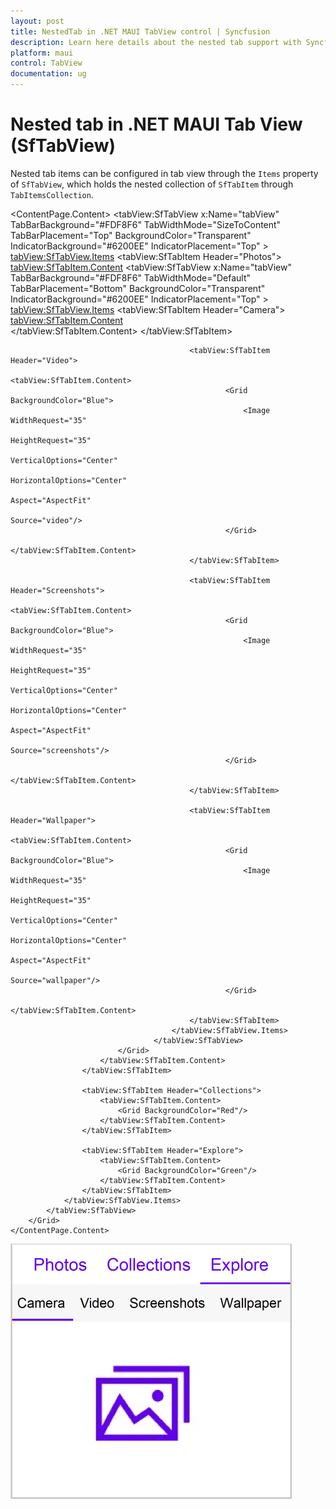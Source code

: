```yaml
---
layout: post
title: NestedTab in .NET MAUI TabView control | Syncfusion
description: Learn here details about the nested tab support with Syncfusion MAUI Tab View (SfTabView) control and code snippet.
platform: maui
control: TabView
documentation: ug
---
```


# Nested tab in .NET MAUI Tab View (SfTabView)

Nested tab items can be configured in tab view through the `Items` property of `SfTabView`, which holds the nested collection of `SfTabItem` through `TabItemsCollection`.

<ContentPage xmlns="http://schemas.microsoft.com/dotnet/2021/maui"
             xmlns:x="http://schemas.microsoft.com/winfx/2009/xaml"
             x:Class="TabViewMauiSample.MainPage"
             xmlns:tabView="http://schemas.syncfusion.com/maui"
             BackgroundColor="{DynamicResource SecondaryColor}">
    <ContentPage.Content>
        <Grid>
            <tabView:SfTabView x:Name="tabView"
                                TabBarBackground="#FDF8F6"
                                TabWidthMode="SizeToContent"
                                TabBarPlacement="Top"
                                BackgroundColor="Transparent"
                                IndicatorBackground="#6200EE"
                                IndicatorPlacement="Top" >
                <tabView:SfTabView.Items>
                    <tabView:SfTabItem Header="Photos">
                        <tabView:SfTabItem.Content>
                            <Grid BackgroundColor="Blue">
                                <tabView:SfTabView x:Name="tabView"
                                                    TabBarBackground="#FDF8F6"
                                                    TabWidthMode="Default"
                                                    TabBarPlacement="Bottom"
                                                    BackgroundColor="Transparent"
                                                    IndicatorBackground="#6200EE"
                                                    IndicatorPlacement="Top" >
                                        <tabView:SfTabView.Items>
                                            <tabView:SfTabItem Header="Camera">
                                                <tabView:SfTabItem.Content>
                                                    <Grid BackgroundColor="Blue">
                                                        <Image WidthRequest="35"
                                                                HeightRequest="35"
                                                                VerticalOptions="Center"
                                                                HorizontalOptions="Center"
                                                                Aspect="AspectFit"
                                                                Source="camera"/>    
                                                    </Grid>
                                                </tabView:SfTabItem.Content>
                                            </tabView:SfTabItem>

                                            <tabView:SfTabItem Header="Video">
                                                <tabView:SfTabItem.Content>
                                                    <Grid BackgroundColor="Blue">
                                                        <Image WidthRequest="35"
                                                                HeightRequest="35"
                                                                VerticalOptions="Center"
                                                                HorizontalOptions="Center"
                                                                Aspect="AspectFit"
                                                                Source="video"/>    
                                                    </Grid>
                                                </tabView:SfTabItem.Content>
                                            </tabView:SfTabItem>

                                            <tabView:SfTabItem Header="Screenshots">
                                                <tabView:SfTabItem.Content>
                                                    <Grid BackgroundColor="Blue">
                                                        <Image WidthRequest="35"
                                                                HeightRequest="35"
                                                                VerticalOptions="Center"
                                                                HorizontalOptions="Center"
                                                                Aspect="AspectFit"
                                                                Source="screenshots"/>    
                                                    </Grid>
                                                </tabView:SfTabItem.Content>
                                            </tabView:SfTabItem>

                                            <tabView:SfTabItem Header="Wallpaper">
                                                <tabView:SfTabItem.Content>
                                                    <Grid BackgroundColor="Blue">
                                                        <Image WidthRequest="35"
                                                                HeightRequest="35"
                                                                VerticalOptions="Center"
                                                                HorizontalOptions="Center"
                                                                Aspect="AspectFit"
                                                                Source="wallpaper"/>    
                                                    </Grid>
                                                </tabView:SfTabItem.Content>
                                            </tabView:SfTabItem>
                                        </tabView:SfTabView.Items>
                                    </tabView:SfTabView>
                            </Grid>
                        </tabView:SfTabItem.Content>
                    </tabView:SfTabItem>

                    <tabView:SfTabItem Header="Collections">
                        <tabView:SfTabItem.Content>
                            <Grid BackgroundColor="Red"/>
                        </tabView:SfTabItem.Content>
                    </tabView:SfTabItem>

                    <tabView:SfTabItem Header="Explore">
                        <tabView:SfTabItem.Content>
                            <Grid BackgroundColor="Green"/>
                        </tabView:SfTabItem.Content>
                    </tabView:SfTabItem>
                </tabView:SfTabView.Items>
            </tabView:SfTabView>
        </Grid>
    </ContentPage.Content>
</ContentPage>

![NestedTab](images/Nested-Tab.png)
